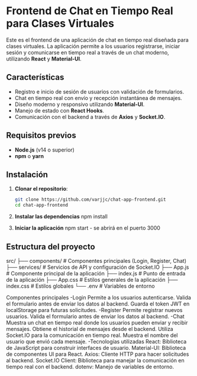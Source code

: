 # Frontend de Chat en Tiempo Real para Clases Virtuales

Este es el frontend de una aplicación de chat en tiempo real diseñada para clases virtuales. La aplicación permite a los usuarios registrarse, iniciar sesión y comunicarse en tiempo real a través de un chat moderno, utilizando **React** y **Material-UI**.

## **Características**

- Registro e inicio de sesión de usuarios con validación de formularios.
- Chat en tiempo real con envío y recepción instantánea de mensajes.
- Diseño moderno y responsivo utilizando **Material-UI**.
- Manejo de estado con **React Hooks**.
- Comunicación con el backend a través de **Axios** y **Socket.IO**.

## **Requisitos previos**

- **Node.js** (v14 o superior)
- **npm** o **yarn**

## **Instalación**

1. **Clonar el repositorio**:
   ```bash
   git clone https://github.com/varjjc/chat-app-frontend.git
   cd chat-app-frontend

2. **Instalar las dependencias**
    npm install

3.  **Iniciar la aplicación**
      npm start - se abrirá en el puerto 3000

## **Estructura del proyecto**

src/
├── components/            # Componentes principales (Login, Register, Chat)
├── services/              # Servicios de API y configuración de Socket.IO
├── App.js                 # Componente principal de la aplicación
├── index.js               # Punto de entrada de la aplicación
├── App.css                # Estilos generales de la aplicación
├── index.css              # Estilos globales
└── .env                   # Variables de entorno


Componentes principales
-Login
Permite a los usuarios autenticarse.
Valida el formulario antes de enviar los datos al backend.
Guarda el token JWT en localStorage para futuras solicitudes.
-Register
Permite registrar nuevos usuarios.
Valida el formulario antes de enviar los datos al backend.
-Chat
Muestra un chat en tiempo real donde los usuarios pueden enviar y recibir mensajes.
Obtiene el historial de mensajes desde el backend.
Utiliza Socket.IO para la comunicación en tiempo real.
Muestra el nombre del usuario que envió cada mensaje.
-Tecnologías utilizadas
React: Biblioteca de JavaScript para construir interfaces de usuario.
Material-UI: Biblioteca de componentes UI para React.
Axios: Cliente HTTP para hacer solicitudes al backend.
Socket.IO Client: Biblioteca para manejar la comunicación en tiempo real con el backend.
dotenv: Manejo de variables de entorno.
